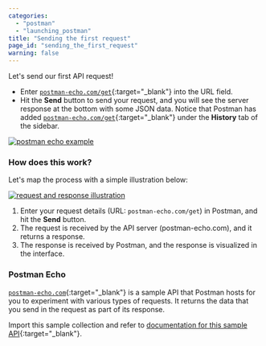 ```yaml
---
categories:
  - "postman"
  - "launching_postman"
title: "Sending the first request"
page_id: "sending_the_first_request"
warning: false
---
```


Let's send our first API request! 

*   Enter [`postman-echo.com/get`](https://docs.postman-echo.com/#078883ea-ac9e-842e-8f41-784b59a33722){:target="_blank"} into the URL field. 
*   Hit the **Send** button to send your request, and you will see the server response at the bottom with some JSON data. Notice that Postman has added [`postman-echo.com/get`](https://docs.postman-echo.com/#078883ea-ac9e-842e-8f41-784b59a33722){:target="_blank"} under the **History** tab of the sidebar. 

[![postman echo example](https://s3.amazonaws.com/postman-static-getpostman-com/postman-docs/58460049.png)](https://s3.amazonaws.com/postman-static-getpostman-com/postman-docs/58460049.png)

### How does this work?

Let's map the process with a simple illustration below:

[![request and response illustration](https://s3.amazonaws.com/postman-static-getpostman-com/postman-docs/1-What+is+a+Request%402x.png)](https://s3.amazonaws.com/postman-static-getpostman-com/postman-docs/1-What+is+a+Request%402x.png)

1.  Enter your request details (URL: `postman-echo.com/get`) in Postman, and hit the **Send** button.
2.  The request is received by the API server (postman-echo.com), and it returns a response.
3.  The response is received by Postman, and the response is visualized in the interface.

### Postman Echo

[`postman-echo.com`](https://docs.postman-echo.com/){:target="_blank"} is a sample API that Postman hosts for you to experiment with various types of requests. It returns the data that you send in the request as part of its response.

Import this sample collection and refer to [documentation for this sample API](https://docs.postman-echo.com/){:target="_blank"}.
